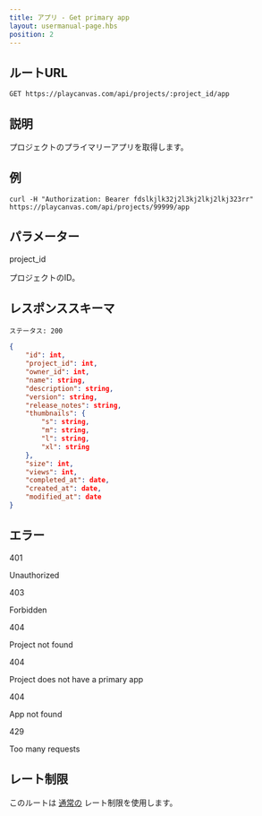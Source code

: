 ```yaml
---
title: アプリ - Get primary app
layout: usermanual-page.hbs
position: 2
---
```


## ルートURL

```none
GET https://playcanvas.com/api/projects/:project_id/app
```

## 説明

プロジェクトのプライマリーアプリを取得します。

## 例

```none
curl -H "Authorization: Bearer fdslkjlk32j2l3kj2lkj2lkj323rr" https://playcanvas.com/api/projects/99999/app
```

## パラメーター

<div class="params">
<div class="parameter"><span class="param">project_id</span><p>プロジェクトのID。</p></div>
</div>

## レスポンススキーマ

```none
ステータス: 200
```

```json
{
    "id": int,
    "project_id": int,
    "owner_id": int,
    "name": string,
    "description": string,
    "version": string,
    "release_notes": string,
    "thumbnails": {
        "s": string,
        "m": string,
        "l": string,
        "xl": string
    },
    "size": int,
    "views": int,
    "completed_at": date,
    "created_at": date,
    "modified_at": date
}
```

## エラー

<div class="params">
<div class="parameter"><span class="param">401</span><p>Unauthorized</p></div>
<div class="parameter"><span class="param">403</span><p>Forbidden</p></div>
<div class="parameter"><span class="param">404</span><p>Project not found</p></div>
<div class="parameter"><span class="param">404</span><p>Project does not have a primary app</p></div>
<div class="parameter"><span class="param">404</span><p>App not found</p></div>
<div class="parameter"><span class="param">429</span><p>Too many requests</p></div>
</div>

## レート制限

このルートは [通常の][1] レート制限を使用します。

[1]: /user-manual/api#rate-limiting
